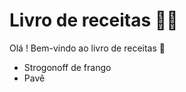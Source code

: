 # Livro de receitas :man_cook:

Olá ! Bem-vindo ao livro de receitas :wave:

- Strogonoff de frango
- Pavê

